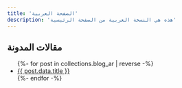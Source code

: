 ```yaml
---
title: 'الصفحة العربية'
description: 'هذه هي النسخة العربية من الصفحة الرئيسية'
---
```


<h2>مقالات المدونة</h2>
<ul>
  {%- for post in collections.blog_ar | reverse -%}
    <li><a href="{{ post.url }}">{{ post.data.title }}</a></li>
  {%- endfor -%}
</ul>
